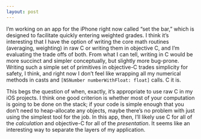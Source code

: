 ```yaml
---
layout: post
---
```

I’m working on an app for the iPhone right now called “set the bar,” which is designed to facilitate quickly entering weighted grades. I think it’s interesting that I have the option of writing the core math routines (averaging, weighting) in raw C or writing them in objective C, and I’m evaluating the trade offs of both. From what I can tell, writing in C would be more succinct and simpler conceptually, but slightly more bug-prone. Writing such a simple set of primitives in objective-C trades simplicity for safety, I think, and right now I don’t feel like wrapping all my numerical methods in casts and `[NSNumber numberWithFloat: float]` calls. C it is.

This begs the question of when, exactly, it’s appropriate to use raw C in my iOS projects. I think one good criterion is whether most of your computation is going to be done on the stack; if your code is simple enough that you don’t need to heap-allocate any objects, maybe there’s no problem with just using the simplest tool for the job. In this app, then, I’ll likely use C for all of the *calculation* and objective-C for all of the *presentation*. It seems like an interesting way to separate the layers of my application.